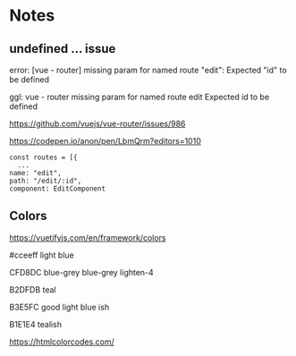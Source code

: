 # Notes

## undefined ... issue

error:
[vue - router] missing param for named route "edit": Expected "id" to be defined

ggl: vue - router missing param for named route edit Expected id to be defined

https://github.com/vuejs/vue-router/issues/986

https://codepen.io/anon/pen/LbmQrm?editors=1010

```
const routes = [{
  ...
name: "edit",
path: "/edit/:id",
component: EditComponent
```

## Colors

https://vuetifyjs.com/en/framework/colors

#cceeff light blue

CFD8DC blue-grey blue-grey lighten-4

B2DFDB teal

B3E5FC good light blue ish

B1E1E4 tealish

https://htmlcolorcodes.com/
